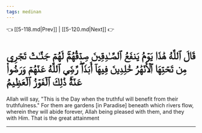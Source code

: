```yaml
---
tags: medinan
---
```


👈 [[5-118.md|Prev]] | [[5-120.md|Next]] 👉

# قَالَ ٱللَّهُ هَٰذَا يَوۡمُ يَنفَعُ ٱلصَّـٰدِقِينَ صِدۡقُهُمۡۚ لَهُمۡ جَنَّـٰتٞ تَجۡرِي مِن تَحۡتِهَا ٱلۡأَنۡهَٰرُ خَٰلِدِينَ فِيهَآ أَبَدٗاۖ رَّضِيَ ٱللَّهُ عَنۡهُمۡ وَرَضُواْ عَنۡهُۚ ذَٰلِكَ ٱلۡفَوۡزُ ٱلۡعَظِيمُ

Allah will say, "This is the Day when the truthful will benefit from their truthfulness." For them are gardens [in Paradise] beneath which rivers flow, wherein they will abide forever, Allah being pleased with them, and they with Him. That is the great attainment

---

